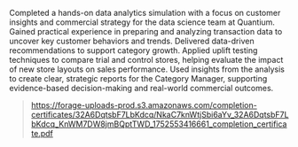 Completed a hands-on data analytics simulation with a focus on customer insights and commercial strategy for the data science team at Quantium.
Gained practical experience in preparing and analyzing transaction data to uncover key customer behaviors and trends. Delivered data-driven recommendations to support category growth.
Applied uplift testing techniques to compare trial and control stores, helping evaluate the impact of new store layouts on sales performance.
Used insights from the analysis to create clear, strategic reports for the Category Manager, supporting evidence-based decision-making and real-world commercial outcomes.
>https://forage-uploads-prod.s3.amazonaws.com/completion-certificates/32A6DqtsbF7LbKdcq/NkaC7knWtjSbi6aYv_32A6DqtsbF7LbKdcq_KnWM7DW8jmBQptTWD_1752553416661_completion_certificate.pdf
